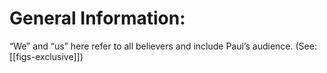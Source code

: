# General Information:

“We” and “us” here refer to all believers and include Paul’s audience. (See: [[figs-exclusive]])